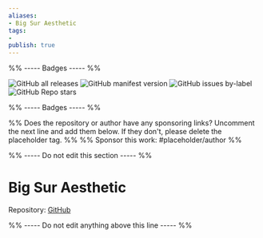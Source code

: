 ```yaml
---
aliases:
- Big Sur Aesthetic
tags: 
- 
publish: true
---
```


%% ----- Badges ----- %%

![GitHub all releases](https://img.shields.io/github/downloads/davidgolding/obsidian-big-sur-aesthetic/total?color=573E7A&logo=github&style=for-the-badge) 
![GitHub manifest version](https://img.shields.io/github/manifest-json/v/davidgolding/obsidian-big-sur-aesthetic?color=573E7A&logo=github&style=for-the-badge) 
![GitHub issues by-label](https://img.shields.io/github/issues/davidgolding/obsidian-big-sur-aesthetic/help%20wanted?color=573E7A&logo=github&style=for-the-badge) 
![GitHub Repo stars](https://img.shields.io/github/stars/davidgolding/obsidian-big-sur-aesthetic?color=573E7A&logo=github&style=for-the-badge)

%% ----- Badges ----- %%

%% Does the repository or author have any sponsoring links? Uncomment the next line and add them below. If they don't, please delete the placeholder tag. %%
%% Sponsor this work: #placeholder/author %%

%% ----- Do not edit this section ----- %%

# Big Sur Aesthetic

Repository: [GitHub](https://github.com/davidgolding/obsidian-big-sur-aesthetic)



%% ----- Do not edit anything above this line ----- %% 
